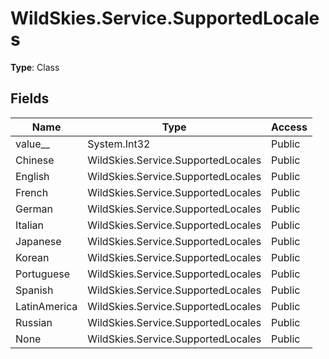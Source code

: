 ﻿# WildSkies.Service.SupportedLocales

**Type**: Class

## Fields

| Name | Type | Access |
|------|------|--------|
| value__ | System.Int32 | Public |
| Chinese | WildSkies.Service.SupportedLocales | Public |
| English | WildSkies.Service.SupportedLocales | Public |
| French | WildSkies.Service.SupportedLocales | Public |
| German | WildSkies.Service.SupportedLocales | Public |
| Italian | WildSkies.Service.SupportedLocales | Public |
| Japanese | WildSkies.Service.SupportedLocales | Public |
| Korean | WildSkies.Service.SupportedLocales | Public |
| Portuguese | WildSkies.Service.SupportedLocales | Public |
| Spanish | WildSkies.Service.SupportedLocales | Public |
| LatinAmerica | WildSkies.Service.SupportedLocales | Public |
| Russian | WildSkies.Service.SupportedLocales | Public |
| None | WildSkies.Service.SupportedLocales | Public |

